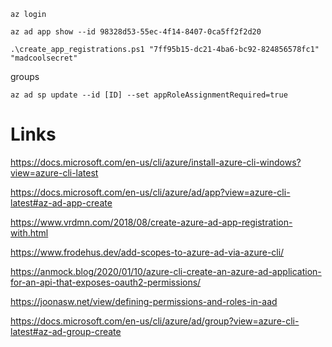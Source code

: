 
```
az login
```


```
az ad app show --id 98328d53-55ec-4f14-8407-0ca5ff2f2d20
```

```
.\create_app_registrations.ps1 "7ff95b15-dc21-4ba6-bc92-824856578fc1" "madcoolsecret"
```

groups
```
az ad sp update --id [ID] --set appRoleAssignmentRequired=true
```



# Links

https://docs.microsoft.com/en-us/cli/azure/install-azure-cli-windows?view=azure-cli-latest

https://docs.microsoft.com/en-us/cli/azure/ad/app?view=azure-cli-latest#az-ad-app-create

https://www.vrdmn.com/2018/08/create-azure-ad-app-registration-with.html

https://www.frodehus.dev/add-scopes-to-azure-ad-via-azure-cli/

https://anmock.blog/2020/01/10/azure-cli-create-an-azure-ad-application-for-an-api-that-exposes-oauth2-permissions/

https://joonasw.net/view/defining-permissions-and-roles-in-aad

https://docs.microsoft.com/en-us/cli/azure/ad/group?view=azure-cli-latest#az-ad-group-create
